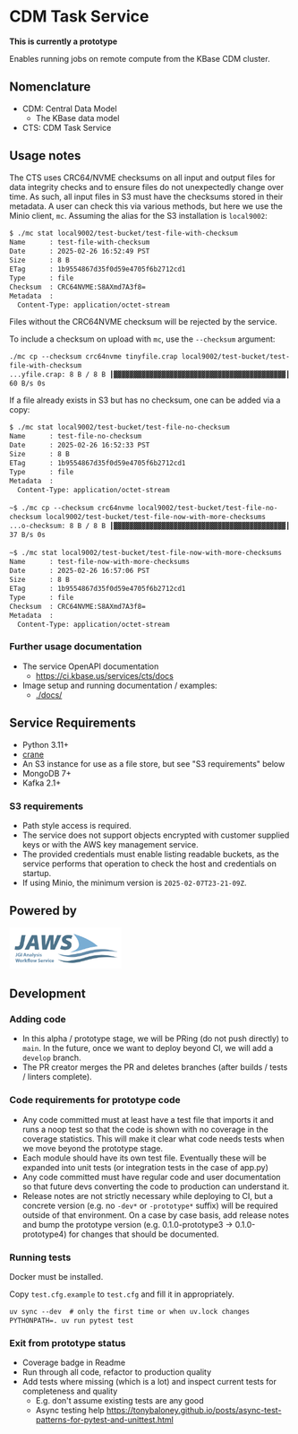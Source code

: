 # CDM Task Service

**This is currently a prototype**

Enables running jobs on remote compute from the KBase CDM cluster.

## Nomenclature

* CDM: Central Data Model
  * The KBase data model
* CTS: CDM Task Service

## Usage notes

The CTS uses CRC64/NVME checksums on all input and output files for data integrity checks and
to ensure files do not unexpectedly change over time. As such, all input files in S3 must
have the checksums stored in their metadata. A user can check this via various methods, but
here we use the Minio client, `mc`. Assuming the alias for the S3 installation is `local9002`:

```
$ ./mc stat local9002/test-bucket/test-file-with-checksum
Name      : test-file-with-checksum
Date      : 2025-02-26 16:52:49 PST 
Size      : 8 B    
ETag      : 1b9554867d35f0d59e4705f6b2712cd1 
Type      : file 
Checksum  : CRC64NVME:S8AXmd7A3f8=
Metadata  :
  Content-Type: application/octet-stream
```

Files without the CRC64NVME checksum will be rejected by the service.

To include a checksum on upload with `mc`, use the `--checksum` argument:

```
./mc cp --checksum crc64nvme tinyfile.crap local9002/test-bucket/test-file-with-checksum
...yfile.crap: 8 B / 8 B ┃▓▓▓▓▓▓▓▓▓▓▓▓▓▓▓▓▓▓▓▓▓▓▓▓▓▓▓▓▓▓▓▓▓▓▓▓▓▓▓▓▓▓▓┃ 60 B/s 0s
```

If a file already exists in S3 but has no checksum, one can be added via a copy:

```
$ ./mc stat local9002/test-bucket/test-file-no-checksum
Name      : test-file-no-checksum
Date      : 2025-02-26 16:52:33 PST 
Size      : 8 B    
ETag      : 1b9554867d35f0d59e4705f6b2712cd1 
Type      : file 
Metadata  :
  Content-Type: application/octet-stream 

~$ ./mc cp --checksum crc64nvme local9002/test-bucket/test-file-no-checksum local9002/test-bucket/test-file-now-with-more-checksums
...o-checksum: 8 B / 8 B ┃▓▓▓▓▓▓▓▓▓▓▓▓▓▓▓▓▓▓▓▓▓▓▓▓▓▓▓▓▓▓▓▓▓▓▓▓▓▓▓▓▓▓▓┃ 37 B/s 0s

~$ ./mc stat local9002/test-bucket/test-file-now-with-more-checksums
Name      : test-file-now-with-more-checksums
Date      : 2025-02-26 16:57:06 PST 
Size      : 8 B    
ETag      : 1b9554867d35f0d59e4705f6b2712cd1 
Type      : file 
Checksum  : CRC64NVME:S8AXmd7A3f8=
Metadata  :
  Content-Type: application/octet-stream 
```

### Further usage documentation

* The service OpenAPI documentation
  * https://ci.kbase.us/services/cts/docs
* Image setup and running documentation / examples:
  * [./docs/](./docs/)

## Service Requirements

* Python 3.11+
* [crane](https://github.com/google/go-containerregistry/blob/main/cmd/crane/README.md)
* An S3 instance for use as a file store, but see "S3 requirements" below
* MongoDB 7+
* Kafka 2.1+

### S3 requirements

* Path style access is required.
* The service does not support objects encrypted with customer supplied keys or with the
  AWS key management service.
* The provided credentials must enable listing readable buckets, as the service performs that
  operation to check the host and credentials on startup.
* If using Minio, the minimum version is `2025-02-07T23-21-09Z`.
  
## Powered by

<a href="https://jaws-docs.readthedocs.io" title="JGI JAWS">
    <img src="images/JAWS.webp" alt='JGI JAWS' width="200" />
</a>

## Development

### Adding code

* In this alpha / prototype stage, we will be PRing (do not push directly) to `main`. In the
  future, once we want to deploy beyond CI, we will add a `develop` branch.
* The PR creator merges the PR and deletes branches (after builds / tests / linters complete).

### Code requirements for prototype code

* Any code committed must at least have a test file that imports it and runs a noop test so that
  the code is shown with no coverage in the coverage statistics. This will make it clear what
  code needs tests when we move beyond the prototype stage.
* Each module should have its own test file. Eventually these will be expanded into unit tests
  (or integration tests in the case of app.py)
* Any code committed must have regular code and user documentation so that future devs
  converting the code to production can understand it.
* Release notes are not strictly necessary while deploying to CI, but a concrete version (e.g.
  no `-dev*` or `-prototype*` suffix) will be required outside of that environment. On a case by
  case basis, add release notes and bump the prototype version (e.g. 0.1.0-prototype3 ->
  0.1.0-prototype4) for changes that should be documented.

### Running tests

Docker must be installed.

Copy `test.cfg.example` to `test.cfg` and fill it in appropriately.

```
uv sync --dev  # only the first time or when uv.lock changes
PYTHONPATH=. uv run pytest test
```

### Exit from prototype status

* Coverage badge in Readme
* Run through all code, refactor to production quality
* Add tests where missing (which is a lot) and inspect current tests for completeness and quality
  * E.g. don't assume existing tests are any good
  * Async testing help
    https://tonybaloney.github.io/posts/async-test-patterns-for-pytest-and-unittest.html